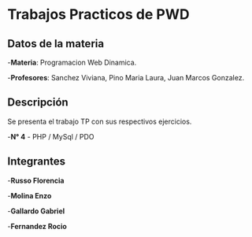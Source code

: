# Trabajos Practicos de PWD

## Datos de la materia
-**Materia**: Programacion Web Dinamica.

-**Profesores**: Sanchez Viviana, Pino Maria Laura, Juan Marcos Gonzalez.


## Descripción
Se presenta el trabajo TP con sus respectivos ejercicios.

-**N° 4** - PHP / MySql / PDO

## Integrantes
-**Russo Florencia** 

-**Molina Enzo**

-**Gallardo Gabriel**

-**Fernandez Rocio**

